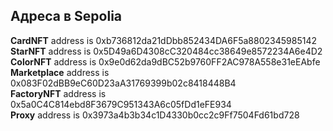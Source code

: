 ## Адреса в Sepolia

  **CardNFT** address is  0xb736812da21dDbb852434DA6F5a8802345985142  
  **StarNFT** address is  0x5D49a6D4308cC320484cc38649e8572234A6e4D2  
  **ColorNFT** address is  0x9e0d62da9dBC52b9760FF2AC978A558e31eEAbfe  
  **Marketplace** address is  0x083F02dBB9eC60D23aA31769399b02c8418448B4  
  **FactoryNFT** address is  0x5a0C4C814ebd8F3679C951343A6c05fDd1eFE934  
  **Proxy** address is  0x3973a4b3b34c1D4330b0cc2c9Ff7504Fd61bd728  
